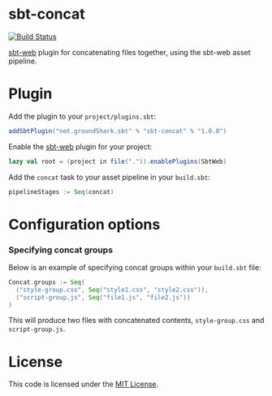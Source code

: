 sbt-concat
==========
[![Build Status](https://api.travis-ci.org/ground5hark/sbt-concat.png?branch=master)](https://travis-ci.org/ground5hark/sbt-concat)

[sbt-web] plugin for concatenating files together, using the sbt-web asset pipeline.

Plugin
======
Add the plugin to your `project/plugins.sbt`:
```scala
addSbtPlugin("net.ground5hark.sbt" % "sbt-concat" % "1.0.0")
```

Enable the [sbt-web] plugin for your project:
```scala
lazy val root = (project in file(".")).enablePlugins(SbtWeb)
```

Add the `concat` task to your asset pipeline in your `build.sbt`:
```scala
pipelineStages := Seq(concat)
```

Configuration options
=====================
### Specifying concat groups
Below is an example of specifying concat groups within your `build.sbt` file:
```scala
Concat.groups := Seq(
  ("style-group.css", Seq("style1.css", "style2.css")),
  ("script-group.js", Seq("file1.js", "file2.js"))
)
```

This will produce two files with concatenated contents, `style-group.css` and `script-group.js`.

License
=======
This code is licensed under the [MIT License].

[sbt-web]:https://github.com/sbt/sbt-web
[MIT License]:http://opensource.org/licenses/MIT
